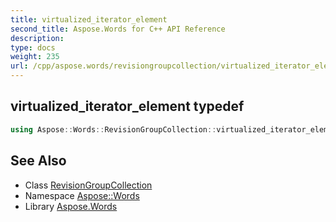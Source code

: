 ```yaml
---
title: virtualized_iterator_element
second_title: Aspose.Words for C++ API Reference
description: 
type: docs
weight: 235
url: /cpp/aspose.words/revisiongroupcollection/virtualized_iterator_element/
---
```

## virtualized_iterator_element typedef




```cpp
using Aspose::Words::RevisionGroupCollection::virtualized_iterator_element =  typename iterator_holder_type::virtualized_iterator_element
```

## See Also

* Class [RevisionGroupCollection](../)
* Namespace [Aspose::Words](../../)
* Library [Aspose.Words](../../../)
